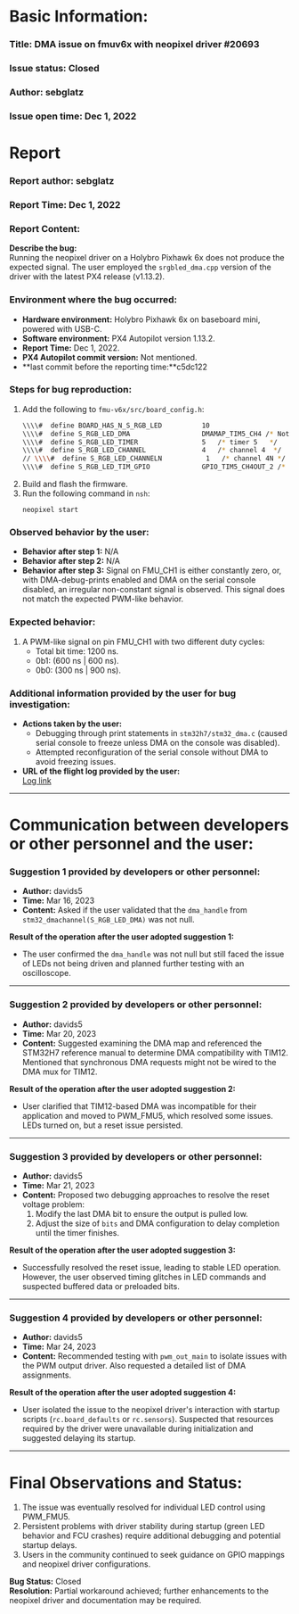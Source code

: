 # Basic Information:
### Title: DMA issue on fmuv6x with neopixel driver #20693
### Issue status: Closed
### Author: sebglatz
### Issue open time: Dec 1, 2022

# Report
### Report author: sebglatz
### Report Time: Dec 1, 2022
### Report Content:   
**Describe the bug:**  
Running the neopixel driver on a Holybro Pixhawk 6x does not produce the expected signal. The user employed the `srgbled_dma.cpp` version of the driver with the latest PX4 release (v1.13.2).

### **Environment where the bug occurred:**
- **Hardware environment:** Holybro Pixhawk 6x on baseboard mini, powered with USB-C.
- **Software environment:** PX4 Autopilot version 1.13.2.
- **Report Time:** Dec 1, 2022.
- **PX4 Autopilot commit version:** Not mentioned.
- **last commit before the reporting time:**c5dc122

### **Steps for bug reproduction:**
1. Add the following to `fmu-v6x/src/board_config.h`:
    ```bash
    \\\\#  define BOARD_HAS_N_S_RGB_LED          10        
    \\\\#  define S_RGB_LED_DMA                  DMAMAP_TIM5_CH4 /* Note, this is DMAMUX1 and DMA-Mux-Index 101 */        
    \\\\#  define S_RGB_LED_TIMER                5   /* timer 5   */        
    \\\\#  define S_RGB_LED_CHANNEL              4   /* channel 4  */        
    // \\\\#  define S_RGB_LED_CHANNELN           1   /* channel 4N */        
    \\\\#  define S_RGB_LED_TIM_GPIO             GPIO_TIM5_CH4OUT_2 /* PI0 aka FMU_CH1*/
    ```
2. Build and flash the firmware.
3. Run the following command in `nsh`:
   ```
   neopixel start
   ```

### **Observed behavior by the user:**
- **Behavior after step 1:** N/A
- **Behavior after step 2:** N/A
- **Behavior after step 3:** Signal on FMU_CH1 is either constantly zero, or, with DMA-debug-prints enabled and DMA on the serial console disabled, an irregular non-constant signal is observed. This signal does not match the expected PWM-like behavior.

### **Expected behavior:**
1. A PWM-like signal on pin FMU_CH1 with two different duty cycles:
   - Total bit time: 1200 ns.
   - 0b1: (600 ns | 600 ns).
   - 0b0: (300 ns | 900 ns).

### **Additional information provided by the user for bug investigation:**
- **Actions taken by the user:**
   - Debugging through print statements in `stm32h7/stm32_dma.c` (caused serial console to freeze unless DMA on the console was disabled).
   - Attempted reconfiguration of the serial console without DMA to avoid freezing issues.
- **URL of the flight log provided by the user:**  
  [Log link](https://logs.px4.io/plot_app?log=b063b920-a603-4820-9d73-71acd0f30f78)

---

# Communication between developers or other personnel and the user:

### **Suggestion 1 provided by developers or other personnel:**
- **Author:** davids5  
- **Time:** Mar 16, 2023  
- **Content:** Asked if the user validated that the `dma_handle` from `stm32_dmachannel(S_RGB_LED_DMA)` was not null.  

**Result of the operation after the user adopted suggestion 1:**  
- The user confirmed the `dma_handle` was not null but still faced the issue of LEDs not being driven and planned further testing with an oscilloscope.

---

### **Suggestion 2 provided by developers or other personnel:**
- **Author:** davids5  
- **Time:** Mar 20, 2023  
- **Content:** Suggested examining the DMA map and referenced the STM32H7 reference manual to determine DMA compatibility with TIM12. Mentioned that synchronous DMA requests might not be wired to the DMA mux for TIM12.

**Result of the operation after the user adopted suggestion 2:**  
- User clarified that TIM12-based DMA was incompatible for their application and moved to PWM_FMU5, which resolved some issues. LEDs turned on, but a reset issue persisted.

---

### **Suggestion 3 provided by developers or other personnel:**
- **Author:** davids5  
- **Time:** Mar 21, 2023  
- **Content:** Proposed two debugging approaches to resolve the reset voltage problem:
  1. Modify the last DMA bit to ensure the output is pulled low.
  2. Adjust the size of `bits` and DMA configuration to delay completion until the timer finishes.

**Result of the operation after the user adopted suggestion 3:**  
- Successfully resolved the reset issue, leading to stable LED operation. However, the user observed timing glitches in LED commands and suspected buffered data or preloaded bits.

---

### **Suggestion 4 provided by developers or other personnel:**
- **Author:** davids5  
- **Time:** Mar 24, 2023  
- **Content:** Recommended testing with `pwm_out_main` to isolate issues with the PWM output driver. Also requested a detailed list of DMA assignments.

**Result of the operation after the user adopted suggestion 4:**  
- User isolated the issue to the neopixel driver's interaction with startup scripts (`rc.board_defaults` or `rc.sensors`). Suspected that resources required by the driver were unavailable during initialization and suggested delaying its startup.

---

# Final Observations and Status:
1. The issue was eventually resolved for individual LED control using PWM_FMU5.
2. Persistent problems with driver stability during startup (green LED behavior and FCU crashes) require additional debugging and potential startup delays.
3. Users in the community continued to seek guidance on GPIO mappings and neopixel driver configurations.

**Bug Status:** Closed  
**Resolution:** Partial workaround achieved; further enhancements to the neopixel driver and documentation may be required.
